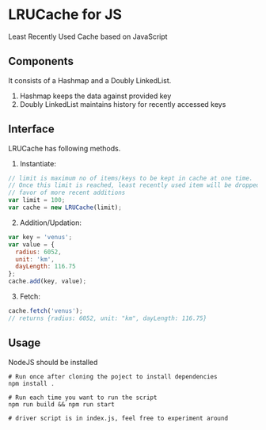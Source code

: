 # LRUCache for JS
Least Recently Used Cache based on JavaScript


## Components
It consists of a Hashmap and a Doubly LinkedList.
1. Hashmap keeps the data against provided key
2. Doubly LinkedList maintains history for recently accessed keys


## Interface
LRUCache has following methods.

1. Instantiate:
```javascript
// limit is maximum no of items/keys to be kept in cache at one time.
// Once this limit is reached, least recently used item will be dropped in
// favor of more recent additions
var limit = 100;
var cache = new LRUCache(limit);
```


2. Addition/Updation:
```javascript
var key = 'venus';
var value = {
  radius: 6052,
  unit: 'km',
  dayLength: 116.75
};
cache.add(key, value);
```


3. Fetch:
```javascript
cache.fetch('venus');
// returns {radius: 6052, unit: "km", dayLength: 116.75}
```


## Usage
NodeJS should be installed
```
# Run once after cloning the poject to install dependencies
npm install .

# Run each time you want to run the script
npm run build && npm run start

# driver script is in index.js, feel free to experiment around
```

